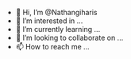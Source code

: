 - 👋 Hi, I’m @Nathangiharis
- 👀 I’m interested in ...
- 🌱 I’m currently learning ...
- 💞️ I’m looking to collaborate on ...
- 📫 How to reach me ...

<!---
Nathangiharis/Nathangiharis is a ✨ special ✨ repository because its `README.md` (this file) appears on your GitHub profile.
You can click the Preview link to take a look at your changes.
--->
